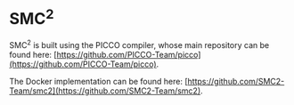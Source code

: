 # SMC<sup>2</sup>


SMC<sup>2</sup> is built using the PICCO compiler, whose main repository can be found here: [https://github.com/PICCO-Team/picco](https://github.com/PICCO-Team/picco). 

The Docker implementation can be found here: [https://github.com/SMC2-Team/smc2](https://github.com/SMC2-Team/smc2).
